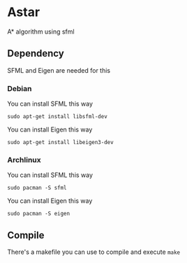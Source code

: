 # Astar
A* algorithm using sfml

## Dependency 
SFML and Eigen are needed for this 

### Debian
You can install SFML this way

```sudo apt-get install libsfml-dev```

You can install Eigen this way

```sudo apt-get install libeigen3-dev```

### Archlinux
You can install SFML this way

```sudo pacman -S sfml```

You can install Eigen this way

```sudo pacman -S eigen```

## Compile
There's a makefile you can use to compile and execute
```make```
